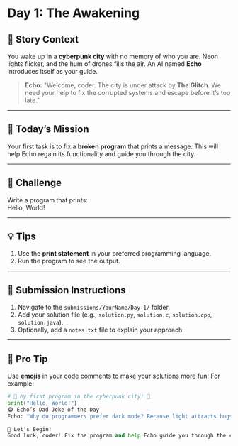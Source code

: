 # **Day 1: The Awakening**  

## **🌆 Story Context**  
You wake up in a **cyberpunk city** with no memory of who you are. Neon lights flicker, and the hum of drones fills the air. An AI named **Echo** introduces itself as your guide.  

> **Echo:** "Welcome, coder. The city is under attack by **The Glitch**. We need your help to fix the corrupted systems and escape before it’s too late."  

---

## **🎯 Today’s Mission**  
Your first task is to fix a **broken program** that prints a message. This will help Echo regain its functionality and guide you through the city.  

---

## **📝 Challenge**  
Write a program that prints:  
Hello, World!

---

## **💡 Tips**  
1. Use the **print statement** in your preferred programming language.  
2. Run the program to see the output.  

---

## **📂 Submission Instructions**  
1. Navigate to the `submissions/YourName/Day-1/` folder.  
2. Add your solution file (e.g., `solution.py`, `solution.c`, `solution.cpp`, `solution.java`).  
3. Optionally, add a `notes.txt` file to explain your approach.  

---

## **🌟 Pro Tip**  
Use **emojis** in your code comments to make your solutions more fun! For example:  
```python
# 🌟 My first program in the cyberpunk city! 🌟
print("Hello, World!")
😂 Echo’s Dad Joke of the Day
Echo: "Why do programmers prefer dark mode? Because light attracts bugs! 🐛"

🚀 Let’s Begin!
Good luck, coder! Fix the program and help Echo guide you through the city. 🚀